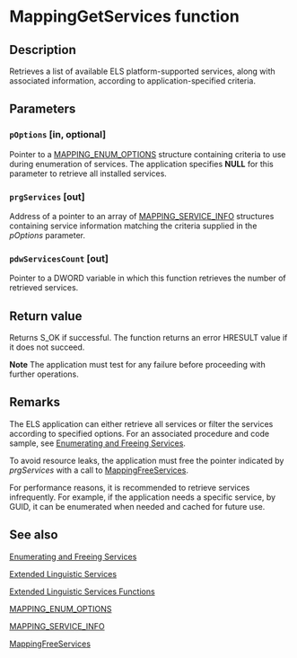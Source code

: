 # MappingGetServices function

## Description

Retrieves a list of available ELS platform-supported services, along with associated information, according to application-specified criteria.

## Parameters

### `pOptions` [in, optional]

Pointer to a [MAPPING_ENUM_OPTIONS](https://learn.microsoft.com/windows/desktop/api/elscore/ns-elscore-mapping_enum_options) structure containing criteria to use during enumeration of services. The application specifies **NULL** for this parameter to retrieve all installed services.

### `prgServices` [out]

Address of a pointer to an array of [MAPPING_SERVICE_INFO](https://learn.microsoft.com/windows/desktop/api/elscore/ns-elscore-mapping_service_info) structures containing service information matching the criteria supplied in the *pOptions* parameter.

### `pdwServicesCount` [out]

Pointer to a DWORD variable in which this function retrieves the number of retrieved services.

## Return value

Returns S_OK if successful. The function returns an error HRESULT value if it does not succeed.

**Note** The application must test for any failure before proceeding with further operations.

## Remarks

The ELS application can either retrieve all services or filter the services according to specified options. For an associated procedure and code sample, see [Enumerating and Freeing Services](https://learn.microsoft.com/windows/desktop/Intl/enumerating-and-freeing-services).

To avoid resource leaks, the application must free the pointer indicated by *prgServices* with a call to [MappingFreeServices](https://learn.microsoft.com/windows/desktop/api/elscore/nf-elscore-mappingfreeservices).

For performance reasons, it is recommended to retrieve services infrequently. For example, if the application needs a specific service, by GUID, it can be enumerated when needed and cached for future use.

## See also

[Enumerating and Freeing Services](https://learn.microsoft.com/windows/desktop/Intl/enumerating-and-freeing-services)

[Extended Linguistic Services](https://learn.microsoft.com/windows/desktop/Intl/extended-linguistic-services)

[Extended Linguistic Services Functions](https://learn.microsoft.com/windows/desktop/Intl/extended-linguistic-services-functions)

[MAPPING_ENUM_OPTIONS](https://learn.microsoft.com/windows/desktop/api/elscore/ns-elscore-mapping_enum_options)

[MAPPING_SERVICE_INFO](https://learn.microsoft.com/windows/desktop/api/elscore/ns-elscore-mapping_service_info)

[MappingFreeServices](https://learn.microsoft.com/windows/desktop/api/elscore/nf-elscore-mappingfreeservices)